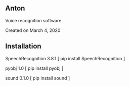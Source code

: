## Anton ##

Voice recognition software 

Created on March 4, 2020


## Installation ##

SpeechRecognition 3.8.1
[ pip install SpeechRecognition ] 

pyobj 1.0
[ pip install pyobj ]

sound 0.1.0
[ pip install sound ] 


